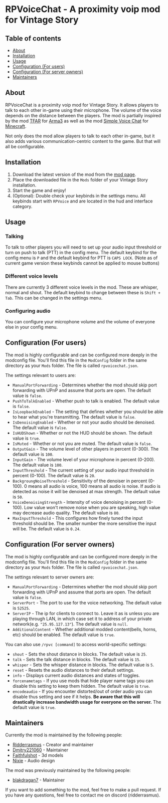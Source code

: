 # RPVoiceChat - A proximity voip mod for Vintage Story

## Table of contents
- [About](#about)
- [Installation](#installation)
- [Usage](#usage)
- [Configuration (For users)](#configuration-users)
- [Configuration (For server owners)](#configuration-server)
- [Maintainers](#maintainers)

## About
RPVoiceChat is a proximity voip mod for Vintage Story. It allows players to talk to each other in-game using their microphone. The volume of the voice depends on the distance between the players. The mod is partially inspired by the mod [TFAR](https://steamcommunity.com/workshop/filedetails/?id=894678801) for [Arma3](https://arma3.com/) as well as the mod [Simple Voice Chat](https://www.curseforge.com/minecraft/mc-mods/simple-voice-chat) for [Minecraft](https://www.minecraft.net/en-us).

Not only does the mod allow players to talk to each other in-game, but it also adds various communication-centric content to the game. But that will all be configurable.

## Installation
1. Download the latest version of the mod from the [mod page](https://mods.vintagestory.at/rpvoicechat).
2. Place the downloaded file in the `Mods` folder of your Vintage Story installation.
3. Start the game and enjoy!
4. (Optional): Double check your keybinds in the settings menu. All keybinds start with `RPVoice` and are located in the hud and interface category.
 
## Usage
### Talking
To talk to other players you will need to set up your audio input threshold or turn on push to talk (PTT) in the config menu.
The default keybind for the config menu is `P` and the default keybind for PTT is `CAPS LOCK`. (Note as of current game version these keybinds cannot be applied to mouse buttons)

### Different voice levels
There are currently 3 different voice levels in the mod. These are whisper, normal and shout.
The default keybind to change between these is `Shift + Tab`. This can be changed in the settings menu.

### Configuring audio
You can configure your microphone volume and the volume of everyone else in your config menu.

## <a name="configuration-users"></a>Configuration (For users)
The mod is highly configurable and can be configured more deeply in the modconfig file. You'll find this file in the `ModConfig` folder in the same directory as your `Mods` folder. The file is called `rpvoicechat.json`.

The settings relevant to users are:
- `ManualPortForwarding` - Determines whether the mod should skip port forwarding with UPnP and assume that ports are open. The default value is `false`.
- `PushToTalkEnabled` - Whether push to talk is enabled. The default value is `false`.
- `IsLoopbackEnabled` - The setting that defines whether you should be able to hear what you're transmitting. The default value is `false`.
- `IsDenoisingEnabled` - Whether or not your audio should be denoised. The default value is `false`.
- `IsHUDShown` - Whether or not the HUD should be shown. The default value is `true`.
- `IsMuted` - Whether or not you are muted. The default value is `false`.
- `OutputGain` - The volume level of other players in percent (0-300). The default value is `100`.
- `InputGain` - The volume level of your microphone in percent (0-200). The default value is `100`.
- `InputThreshold` - The current setting of your audio input threshold in percent (0-100). The default value is `20`.
- `BackgroungNoiseThreshold` - Sensitivity of the denoiser in percent (0-100). 0 means all audio is voice, 100 means all audio is noise. If audio is detected as noise it will be denoised at max strength. The default value is `50`.
- `VoiceDenoisingStrength` - Intensity of voice denoising in percent (0-100). Low value won't remove noise when you are speaking, high value may decrease audio quality. The default value is `80`.
- `MaxInputThreshold` - This configures how finely tuned the input threshold should be. The smaller number the more sensitive the input will be. The default value is `0.24`.
 
## <a name="configuration-server"></a>Configuration (For server owners)
The mod is highly configurable and can be configured more deeply in the modconfig file. You'll find this file in the `ModConfig` folder in the same directory as your `Mods` folder. The file is called `rpvoicechat.json`.

The settings relevant to server owners are:
- `ManualPortForwarding` - Determines whether the mod should skip port forwarding with UPnP and assume that ports are open. The default value is `false`.
- `ServerPort` - The port to use for the voice networking. The default value is `52525`.
- `ServerIP` - The ip for clients to connect to. Leave it as is unless you are playing through LAN, in which case set it to address of your private network(e.g. `"25.95.127.13"`). The default value is `null`.
- `AdditionalContent` - Whether additional modded content(bells, horns, etc) should be enabled. The default value is `true`.

You can also use `/rpvc [command]` to access world-specific settings:
- `shout` - Sets the shout distance in blocks. The default value is `25`.
- `talk` - Sets the talk distance in blocks. The default value is `15`.
- `whisper` - Sets the whisper distance in blocks. The default value is `5`.
- `reset` - Resets the audio distances to their default settings.
- `info` - Displays current audio distances and states of toggles.
- `forcenametags` - If you use mods that hide player name tags you can disable this setting to keep them hidden. The default value is `true`.
- `encodeaudio` - If you encounter distorted/out of order audio you can disable thus setting and see if it helps. **Be aware that this will drastically increase bandwidth usage for everyone on the server.** The default value is `true`.

## Maintainers
Currently the mod is maintained by the following people:
- [Ridderrasmus](https://github.com/Ridderrasmus) - Creator and maintainer
- [Dmitry221060](https://github.com/Dmitry221060) - Maintainer
- [Faithfulshot](https://github.com/Faithfulshot) - 3d models
- [Nixie]() - Audio design

The mod was previously maintained by the following people:
- [blakdragan7](https://github.com/blakdragan7) - Maintainer

If you want to add something to the mod, feel free to make a pull request.
If you have any questions, feel free to contact me on discord (ridderrasmus).